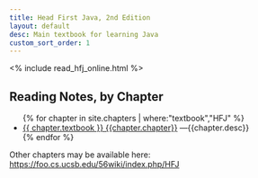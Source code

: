 ```yaml
---
title: Head First Java, 2nd Edition
layout: default
desc: Main textbook for learning Java
custom_sort_order: 1
---
```


<% include read_hfj_online.html %>

<div id="chapters" data-role="collapsible" data-collapsed="false">
  <h2>Reading Notes, by Chapter</h2>
    <ul>
      {% for chapter in site.chapters | where:"textbook","HFJ" %}
         <li><a href="{{chapter.url}}">{{ chapter.textbook }} {{chapter.chapter}}</a> &mdash;{{chapter.desc}}</li>
      {% endfor %}
    </ul>
</div>


Other chapters may be available here:  <https://foo.cs.ucsb.edu/56wiki/index.php/HFJ>